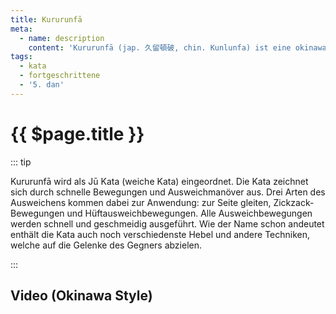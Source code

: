```yaml
---
title: Kururunfā
meta:
  - name: description 
    content: 'Kururunfā (jap. 久留頓破, chin. Kunlunfa) ist eine okinawanische Kata des Karate der Strömung Shōrei-Ryū. Kururunfā geht auf eine chinesische Form namens Kun Lu zurück. Sie wird auch Kururun-Ha genannt. Kururun bedeutet beständig, Ha bedeutet brechen. Der chinesische Name der Kata nennt die Kampfkunst, die im buddhistischen Kloster auf dem Berg Kun Lun trainiert wurde. Der japanische Name soll auf eine Bergwächterin mit Namen Yama Gamae zurückzuführen sein.' 
tags:
  - kata
  - fortgeschrittene
  - '5. dan'
---
```


# {{ $page.title }}

<ShowDescription />

::: tip

Kururunfā wird als Jū Kata (weiche Kata) eingeordnet. Die Kata zeichnet sich durch schnelle Bewegungen und Ausweichmanöver aus. Drei Arten des Ausweichens kommen dabei zur Anwendung: zur Seite gleiten, Zickzack-Bewegungen und Hüftausweichbewegungen. Alle Ausweichbewegungen werden schnell und geschmeidig ausgeführt. Wie der Name schon andeutet enthält die Kata auch noch verschiedenste Hebel und andere Techniken, welche auf die Gelenke des Gegners abzielen.

:::

## Video (Okinawa Style)

<YouTube videoid="tpoJ4-6L1Wc" />